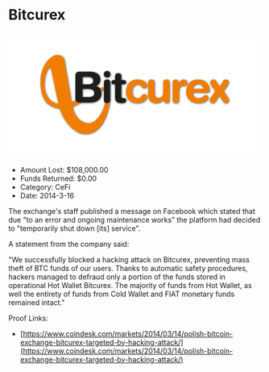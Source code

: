 # Bitcurex
![Bitcurex](/rektimages/Bitcurex.png)
- Amount Lost: $108,000.00
- Funds Returned: $0.00
- Category: CeFi
- Date: 2014-3-16

The exchange's staff published a message on Facebook which stated that due "to an error and ongoing maintenance works” the platform had decided to "temporarily shut down [its] service”.  
  
A statement from the company said:

"We successfully blocked a hacking attack on Bitcurex, preventing mass theft of BTC funds of our users. Thanks to automatic safety procedures, hackers managed to defraud only a portion of the funds stored in operational Hot Wallet Bitcurex. The majority of funds from Hot Wallet, as well the entirety of funds from Cold Wallet and FIAT monetary funds remained intact."


Proof Links:
- [https://www.coindesk.com/markets/2014/03/14/polish-bitcoin-exchange-bitcurex-targeted-by-hacking-attack/](https://www.coindesk.com/markets/2014/03/14/polish-bitcoin-exchange-bitcurex-targeted-by-hacking-attack/)


